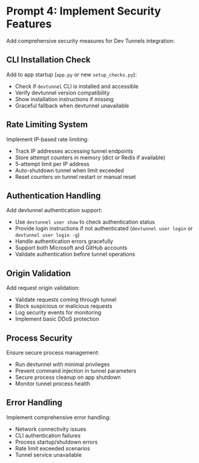 # Prompt 4: Implement Security Features

Add comprehensive security measures for Dev Tunnels integration:

## CLI Installation Check

Add to app startup (`app.py` or new `setup_checks.py`):
- Check if `devtunnel` CLI is installed and accessible
- Verify devtunnel version compatibility  
- Show installation instructions if missing
- Graceful fallback when devtunnel unavailable

## Rate Limiting System

Implement IP-based rate limiting:
- Track IP addresses accessing tunnel endpoints
- Store attempt counters in memory (dict or Redis if available)
- 5-attempt limit per IP address
- Auto-shutdown tunnel when limit exceeded
- Reset counters on tunnel restart or manual reset

## Authentication Handling

Add devtunnel authentication support:
- Use `devtunnel user show` to check authentication status
- Provide login instructions if not authenticated (`devtunnel user login` or `devtunnel user login -g`)
- Handle authentication errors gracefully
- Support both Microsoft and GitHub accounts
- Validate authentication before tunnel operations

## Origin Validation

Add request origin validation:
- Validate requests coming through tunnel
- Block suspicious or malicious requests
- Log security events for monitoring
- Implement basic DDoS protection

## Process Security

Ensure secure process management:
- Run devtunnel with minimal privileges
- Prevent command injection in tunnel parameters
- Secure process cleanup on app shutdown
- Monitor tunnel process health

## Error Handling

Implement comprehensive error handling:
- Network connectivity issues
- CLI authentication failures
- Process startup/shutdown errors
- Rate limit exceeded scenarios
- Tunnel service unavailable